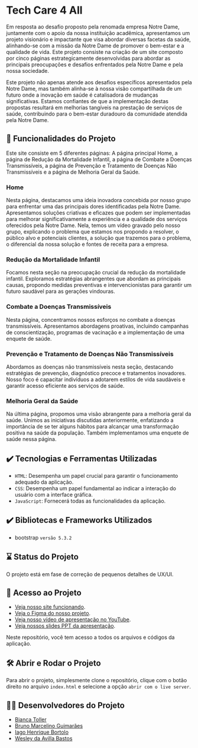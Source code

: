 # Tech Care 4 All

Em resposta ao desafio proposto pela renomada empresa Notre Dame, juntamente com o apoio da nossa instituição acadêmica, apresentamos um projeto visionário e impactante que visa abordar diversas facetas da saúde, alinhando-se com a missão da Notre Dame de promover o bem-estar e a qualidade de vida. Este projeto consiste na criação de um site composto por cinco páginas estrategicamente desenvolvidas para abordar as principais preocupações e desafios enfrentados pela Notre Dame e pela nossa sociedade.

Este projeto não apenas atende aos desafios específicos apresentados pela Notre Dame, mas também alinha-se à nossa visão compartilhada de um futuro onde a inovação em saúde é catalisadora de mudanças significativas. Estamos confiantes de que a implementação destas propostas resultará em melhorias tangíveis na prestação de serviços de saúde, contribuindo para o bem-estar duradouro da comunidade atendida pela Notre Dame.

## 🔨 Funcionalidades do Projeto

Este site consiste em 5 diferentes páginas: A página principal Home, a página de Redução da Mortalidade Infantil, a página de Combate a Doenças Transmissíveis, a página de Prevenção e Tratamento de Doenças Não Transmissíveis e a página de Melhoria Geral da Saúde.

### Home

Nesta página, destacamos uma ideia inovadora concebida por nosso grupo para enfrentar uma das principais dores identificadas pela Notre Dame. Apresentamos soluções criativas e eficazes que podem ser implementadas para melhorar significativamente a experiência e a qualidade dos serviços oferecidos pela Notre Dame. Nela, temos um vídeo gravado pelo nosso grupo, explicando o problema que estamos nos propondo a resolver, o público alvo e potenciais clientes, a solução que trazemos para o problema, o diferencial da nossa solução e fontes de receita para a empresa.

### Redução da Mortalidade Infantil

Focamos nesta seção na preocupação crucial da redução da mortalidade infantil. Exploramos estratégias abrangentes que abordam as principais causas, propondo medidas preventivas e intervencionistas para garantir um futuro saudável para as gerações vindouras.

### Combate a Doenças Transmissíveis

Nesta página, concentramos nossos esforços no combate a doenças transmissíveis. Apresentamos abordagens proativas, incluindo campanhas de conscientização, programas de vacinação e a implementação de uma enquete de saúde.

### Prevenção e Tratamento de Doenças Não Transmissíveis

Abordamos as doenças não transmissíveis nesta seção, destacando estratégias de prevenção, diagnóstico precoce e tratamentos inovadores. Nosso foco é capacitar indivíduos a adotarem estilos de vida saudáveis e garantir acesso eficiente aos serviços de saúde.

### Melhoria Geral da Saúde

Na última página, propomos uma visão abrangente para a melhoria geral da saúde. Unimos as iniciativas discutidas anteriormente, enfatizando a importância de se ter alguns hábitos para alcançar uma transformação positiva na saúde da população. Também implementamos uma enquete de saúde nessa página.

## ✔️ Tecnologias e Ferramentas Utilizadas

- `HTML`: Desempenha um papel crucial para garantir o funcionamento adequado da aplicação.
- `CSS`: Desempenha um papel fundamental ao indicar a interação do usuário com a interface gráfica.
- `JavaScript`: Fornecerá todas as funcionalidades da aplicação.

## ✔️ Bibliotecas e Frameworks Utilizados

- bootstrap `versão 5.3.2`

## ⌛ Status do Projeto

O projeto está em fase de correção de pequenos detalhes de UX/UI.

## 📁 Acesso ao Projeto

- [Veja nosso site funcionando](https://tech-care-for-all.vercel.app/).
- [Veja o Figma do nosso projeto](https://www.figma.com/file/hrz95ym3YwdJZjBpR2AmSM/Techcare4all?type=design&node-id=0%3A1&mode=design&t=RCh5SJz8vnFG6pKk-1).
- [Veja nosso vídeo de apresentação no YouTube](https://www.youtube.com/embed/rytwTbChY7Q).
- [Veja nossos slides PPT da apresentação](https://1drv.ms/p/c/4dc72143a5907ab4/EaN8e1veGJRPuOmF-0V163gBvkJkbDynqJ-Ycc2efswj0w?e=bngHid).

Neste repositório, você tem acesso a todos os arquivos e códigos da aplicação.<br/>

## 🛠️ Abrir e Rodar o Projeto

Para abrir o projeto, simplesmente clone o repositório, clique com o botão direito no arquivo `index.html` e selecione a opção `abrir com o live server`.

## 👩‍💻 Desenvolvedores do Projeto

- <a href="https://www.linkedin.com/in/bianca-toller" target="_blank">Bianca Toller</a>
- <a href="https://www.linkedin.com/in/bruno-marc" target="_blank">Bruno Marcelino Guimarães</a>
- <a href="https://www.linkedin.com/in/iago-bortolo" target="_blank">Iago Henrique Bortolo</a>
- <a href="https://www.linkedin.com/in/wesley-bastos" target="_blank">Wesley da Avilla Bastos</a>
